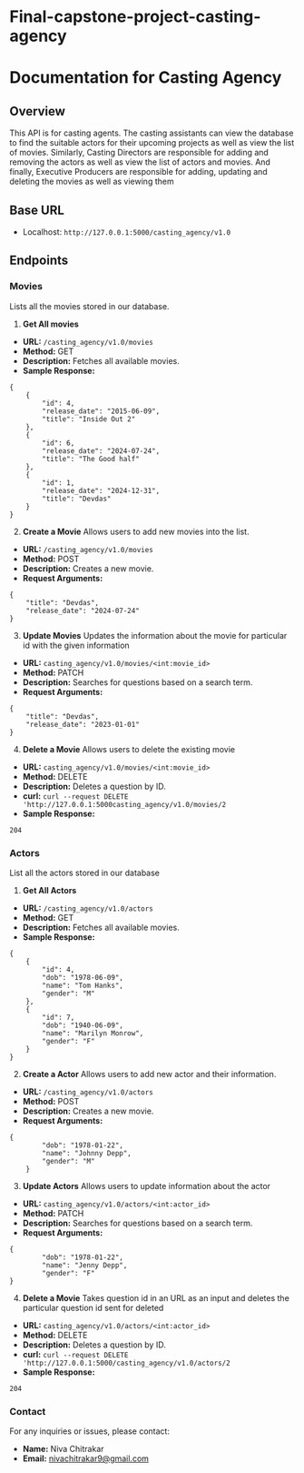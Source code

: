 # Final-capstone-project-casting-agency
# Documentation for Casting Agency

## Overview
This API is for casting agents. The casting assistants can view the database to find the suitable actors for their upcoming projects as well as view the list of movies. Similarly, Casting Directors are responsible for adding and removing the actors as well as view the list of actors and movies. And finally, Executive Producers are responsible for adding, updating and deleting the movies as well as viewing them

## Base URL
- Localhost: `http://127.0.0.1:5000/casting_agency/v1.0`

## Endpoints

### Movies
Lists all the movies stored in our database.
1. **Get All movies**
- **URL:** `/casting_agency/v1.0/movies`
- **Method:** GET
- **Description:** Fetches all available movies.
- **Sample Response:**
```
{
    {
        "id": 4,
        "release_date": "2015-06-09",
        "title": "Inside Out 2"
    },
    {
        "id": 6,
        "release_date": "2024-07-24",
        "title": "The Good half"
    },
    {
        "id": 1,
        "release_date": "2024-12-31",
        "title": "Devdas"
    }
}
```
2. **Create a Movie**
Allows users to add new movies into the list.
- **URL:** `/casting_agency/v1.0/movies`
- **Method:** POST
- **Description:** Creates a new movie.
- **Request Arguments:**
```
{
    "title": "Devdas",
    "release_date": "2024-07-24"
}
```
3. **Update Movies**
Updates the information about the movie for particular id with the given information
- **URL:** `casting_agency/v1.0/movies/<int:movie_id>`
- **Method:** PATCH
- **Description:** Searches for questions based on a search term.
- **Request Arguments:**
```
{
    "title": "Devdas",
    "release_date": "2023-01-01"
}
```
4. **Delete a Movie**
Allows users to delete the existing movie
- **URL:** `casting_agency/v1.0/movies/<int:movie_id>`
- **Method:** DELETE
- **Description:** Deletes a question by ID.
- **curl:** `curl --request DELETE 'http://127.0.0.1:5000casting_agency/v1.0/movies/2`
- **Sample Response:**
```
204
```

### Actors
List all the actors stored in our database

1. **Get All Actors**
- **URL:** `/casting_agency/v1.0/actors`
- **Method:** GET
- **Description:** Fetches all available movies.
- **Sample Response:**
```
{
    {
        "id": 4,
        "dob": "1978-06-09",
        "name": "Tom Hanks",
        "gender": "M"
    },
    {
        "id": 7,
        "dob": "1940-06-09",
        "name": "Marilyn Monrow",
        "gender": "F"
    }
}
```
2. **Create a Actor**
Allows users to add new actor and their information.
- **URL:** `/casting_agency/v1.0/actors`
- **Method:** POST
- **Description:** Creates a new movie.
- **Request Arguments:**
```
{
        "dob": "1978-01-22",
        "name": "Johnny Depp",
        "gender": "M"
    }
```
3. **Update Actors**
Allows users to update information about the actor
- **URL:** `casting_agency/v1.0/actors/<int:actor_id>`
- **Method:** PATCH
- **Description:** Searches for questions based on a search term.
- **Request Arguments:**
```
{
        "dob": "1978-01-22",
        "name": "Jenny Depp",
        "gender": "F"
}
```
4. **Delete a Movie**
Takes question id in an URL as an input and deletes the particular question id sent for deleted
- **URL:** `casting_agency/v1.0/actors/<int:actor_id>`
- **Method:** DELETE
- **Description:** Deletes a question by ID.
- **curl:** `curl --request DELETE 'http://127.0.0.1:5000/casting_agency/v1.0/actors/2`
- **Sample Response:**
```
204
```

### Contact
For any inquiries or issues, please contact:

- **Name:** Niva Chitrakar
- **Email:** nivachitrakar9@gmail.com